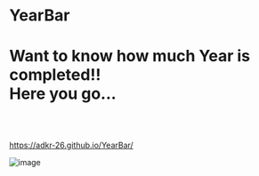 # YearBar

<h1> Want to know how much Year is completed!!</br> Here you go... </h1><br></br>

https://adkr-26.github.io/YearBar/

![image](https://github.com/ADKR-26/YearBar/assets/81681210/de0717df-758a-427a-93e9-565ee7906f6d)
